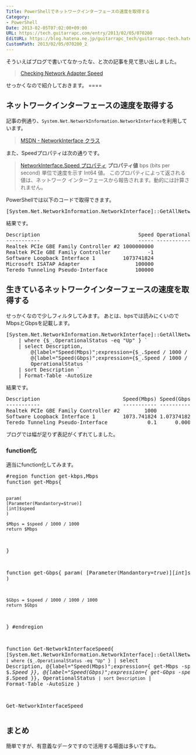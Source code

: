 ```yaml
---
Title: PowerShellでネットワークインターフェースの速度を取得する
Category:
- PowerShell
Date: 2013-02-05T07:02:00+09:00
URL: https://tech.guitarrapc.com/entry/2013/02/05/070200
EditURL: https://blog.hatena.ne.jp/guitarrapc_tech/guitarrapc-tech.hatenablog.com/atom/entry/11696248318757675440
CustomPath: 2013/02/05/070200_2
---
```


<p>そういえばブログで書いてなかったな、と次の記事を見て思い出しました。</p>
<blockquote><a href="http://powershell.com/cs/blogs/tips/archive/2013/02/04/checking-network-adapter-speed.aspx" target="_blank">Checking Network Adapter Speed</a></blockquote>
<p>せっかくなので紹介しておきます。 ====</p>
<h2>ネットワークインターフェースの速度を取得する</h2>
<p>記事の例通り、<code>System.Net.NetworkInformation.NetworkInterface</code>を利用しています。</p>
<blockquote><a href="http://msdn.microsoft.com/ja-jp/library/system.net.networkinformation.networkinterface(v=vs.80).aspx" target="_blank">MSDN - NetworkInterface クラス</a></blockquote>
<p>また、Speedプロパティは次の通りです。</p>
<blockquote><a href="http://msdn.microsoft.com/ja-jp/library/system.net.networkinformation.networkinterface.speed(v=vs.80).aspx" target="_blank">NetworkInterface.Speed プロパティ</a> <strong>プロパティ値</strong> bps (bits per second) 単位で速度を示す Int64 値。 このプロパティによって返される値は、ネットワーク インターフェースから報告されます。動的には計算されません。</blockquote>
<p>PowerShellでは以下のコードで取得できます。</p>
<pre class="brush: powershell">[System.Net.NetworkInformation.NetworkInterface]::GetAllNetworkInterfaces() | select Description, Speed, OperationalStatus
</pre>
<p>結果です。</p>
<pre class="brush: powershell">Description                                Speed OperationalStatus
-----------                                ----- -----------------
Realtek PCIe GBE Family Controller #2 1000000000                Up
Realtek PCIe GBE Family Controller            -1              Down
Software Loopback Interface 1         1073741824                Up
Microsoft ISATAP Adapter                  100000              Down
Teredo Tunneling Pseudo-Interface         100000                Up
</pre>
<h2>生きているネットワークインターフェースの速度を取得する</h2>
<p>せっかくなので少しフィルタしてみます。 あとは、bpsでは読みにくいのでMbpsとGbpsを記載します。</p>
<pre class="brush: powershell">[System.Net.NetworkInformation.NetworkInterface]::GetAllNetworkInterfaces() `
	| where {$_.OperationalStatus -eq "Up" } `
	| select Description,
		@{label="Speed(Mbps)";expression={$_.Speed / 1000 / 1000}},
		@{label="Speed(Gbps)";expression={$_.Speed / 1000 / 1000 / 1000}},
		OperationalStatus `
	| sort Description `
	| Format-Table -AutoSize
</pre>
<p>結果です。</p>
<pre class="brush: powershell">Description                           Speed(Mbps) Speed(Gbps) OperationalStatus
-----------                           ----------- ----------- -----------------
Realtek PCIe GBE Family Controller #2        1000           1                Up
Software Loopback Interface 1         1073.741824 1.073741824                Up
Teredo Tunneling Pseudo-Interface             0.1      0.0001                Up
</pre>
<p>ブログでは幅が足りず表記がくずれてしました。</p>
<h3>function化</h3>
<p>適当にfunction化してみます。</p>
<pre class="brush: powershell">#region function get-kbps,Mbps
function get-Mbps{

    param(
    [Parameter(Mandantory=$true)]
    [int]$speed
    )

    $Mbps = $speed / 1000 / 1000
    return $Mbps

}

function get-Gbps{
    param(
    [Parameter(Mandantory=$true)]
    [int]$speed
    )

    $Gbps = $speed / 1000 / 1000 / 1000
    return $Gbps

}
#endregion

function Get-NetworkInterfaceSpeed{
	[System.Net.NetworkInformation.NetworkInterface]::GetAllNetworkInterfaces() `
		| where {$_.OperationalStatus -eq "Up" } `
		| select Description,
			@{label="Speed(Mbps)";expression={ get-Mbps -speed $_.Speed }},
			@{label="Speed(Gbps)";expression={ get-Gbps -speed $_.Speed }},
			OperationalStatus `
		| sort Description `
		| Format-Table -AutoSize
}

Get-NetworkInterfaceSpeed
</pre>
<h2>まとめ</h2>
<p>簡単ですが、有意義なデータですので活用する場面は多いですね。</p>
